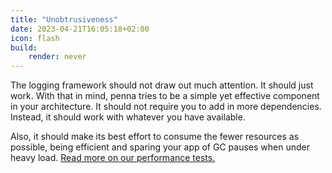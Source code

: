 ```yaml
---
title: "Unobtrusiveness"
date: 2023-04-21T16:05:18+02:00
icon: flash
build:
    render: never
---
```


The logging framework should not draw out much attention. It should just work. With that in mind, penna tries to be a simple yet effective component in your architecture.
It should not require you to add in more dependencies. Instead, it should work with whatever you have available.

Also, it should make its best effort to consume the fewer resources as possible, being efficient and sparing your app of GC pauses when under heavy load.
[Read more on our performance tests.](https://github.com/hkupty/penna/tree/dev/0.7/performance)
